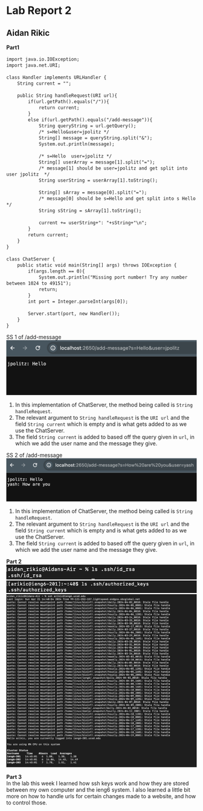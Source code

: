 # Lab Report 2 
## Aidan Rikic

**Part1**   

``` 
import java.io.IOException;
import java.net.URI;

class Handler implements URLHandler {
    String current = "";

    public String handleRequest(URI url){
        if(url.getPath().equals("/")){
            return current;
        }
        else if(url.getPath().equals("/add-message")){
            String queryString = url.getQuery();
            /* s=Hello&user=jpolitz */
            String[] message = queryString.split("&");
            System.out.println(message);

            /* s=Hello  user=jpolitz */
            String[] userArray = message[1].split("=");
            /* message[1] should be user=jpolitz and get split into user jpolitz  */
            String userString = userArray[1].toString();

            String[] sArray = message[0].split("=");
            /* message[0] should be s=Hello and get split into s Hello */
            String sString = sArray[1].toString();

            current += userString+": "+sString+"\n";
        }
        return current;
    }
}

class ChatServer {
    public static void main(String[] args) throws IOException {
        if(args.length == 0){
            System.out.println("Missing port number! Try any number between 1024 to 49151");
            return;
        }
        int port = Integer.parseInt(args[0]);

        Server.start(port, new Handler());
    }
}
```

SS 1 of /add-message  
![Image](LabReport2_SS5.png)  
1. In this implementation of ChatServer, the method being called is `String handleRequest`.  
2. The relevant argument to `String handleRequest` is the `URI url` and the field `String current` which is empty and is what gets added to as we use the ChatServer.
3. The field `String current` is added to based off the query given in `url`, in which we add the user name and the message they give.  

SS 2 of /add-message  
![Image](LabReport2_SS4.png)  
1. In this implementation of ChatServer, the method being called is `String handleRequest`.  
2. The relevant argument to `String handleRequest` is the `URI url` and the field `String current` which is empty and is what gets added to as we use the ChatServer.
3. The field `String current` is added to based off the query given in `url`, in which we add the user name and the message they give.  


**Part 2**  
![Image](LabReport2SS1.png)  
![Image](LabReport2_SS2.png)  
![Image](LabReport2_SS3.png)  

**Part 3**  
In the lab this week I learned how ssh keys work and how they are stored between my own computer and the ieng6 system. I also learned a little bit more on how to handle urls for certain changes made to a website, and how to control those. 

